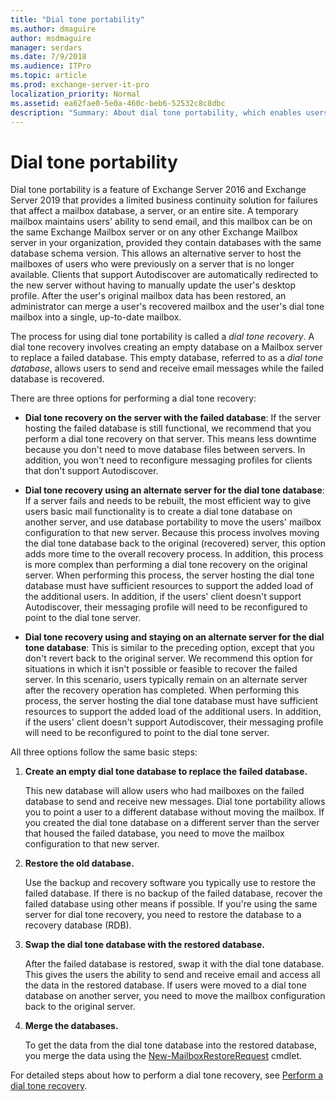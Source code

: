 ```yaml
---
title: "Dial tone portability"
ms.author: dmaguire
author: msdmaguire
manager: serdars
ms.date: 7/9/2018
ms.audience: ITPro
ms.topic: article
ms.prod: exchange-server-it-pro
localization_priority: Normal
ms.assetid: ea62fae0-5e0a-460c-beb6-52532c8c8dbc
description: "Summary: About dial tone portability, which enables users to have a temporary mailbox for sending and receiving email while their original mailbox is being restored or repaired."
---
```


# Dial tone portability

Dial tone portability is a feature of Exchange Server 2016 and Exchange Server 2019 that provides a limited business continuity solution for failures that affect a mailbox database, a server, or an entire site. A temporary mailbox maintains users' ability to send email, and this mailbox can be on the same Exchange Mailbox server or on any other Exchange Mailbox server in your organization, provided they contain databases with the same database schema version. This allows an alternative server to host the mailboxes of users who were previously on a server that is no longer available. Clients that support Autodiscover are automatically redirected to the new server without having to manually update the user's desktop profile. After the user's original mailbox data has been restored, an administrator can merge a user's recovered mailbox and the user's dial tone mailbox into a single, up-to-date mailbox.
  
The process for using dial tone portability is called a *dial tone recovery*. A dial tone recovery involves creating an empty database on a Mailbox server to replace a failed database. This empty database, referred to as a *dial tone database*, allows users to send and receive email messages while the failed database is recovered.
  
There are three options for performing a dial tone recovery:
  
- **Dial tone recovery on the server with the failed database**: If the server hosting the failed database is still functional, we recommend that you perform a dial tone recovery on that server. This means less downtime because you don't need to move database files between servers. In addition, you won't need to reconfigure messaging profiles for clients that don't support Autodiscover.
    
- **Dial tone recovery using an alternate server for the dial tone database**: If a server fails and needs to be rebuilt, the most efficient way to give users basic mail functionality is to create a dial tone database on another server, and use database portability to move the users' mailbox configuration to that new server. Because this process involves moving the dial tone database back to the original (recovered) server, this option adds more time to the overall recovery process. In addition, this process is more complex than performing a dial tone recovery on the original server. When performing this process, the server hosting the dial tone database must have sufficient resources to support the added load of the additional users. In addition, if the users' client doesn't support Autodiscover, their messaging profile will need to be reconfigured to point to the dial tone server.
    
- **Dial tone recovery using and staying on an alternate server for the dial tone database**: This is similar to the preceding option, except that you don't revert back to the original server. We recommend this option for situations in which it isn't possible or feasible to recover the failed server. In this scenario, users typically remain on an alternate server after the recovery operation has completed. When performing this process, the server hosting the dial tone database must have sufficient resources to support the added load of the additional users. In addition, if the users' client doesn't support Autodiscover, their messaging profile will need to be reconfigured to point to the dial tone server.
    
All three options follow the same basic steps:
  
1. **Create an empty dial tone database to replace the failed database.**
    
    This new database will allow users who had mailboxes on the failed database to send and receive new messages. Dial tone portability allows you to point a user to a different database without moving the mailbox. If you created the dial tone database on a different server than the server that housed the failed database, you need to move the mailbox configuration to that new server.
    
2. **Restore the old database.**
    
    Use the backup and recovery software you typically use to restore the failed database. If there is no backup of the failed database, recover the failed database using other means if possible. If you're using the same server for dial tone recovery, you need to restore the database to a recovery database (RDB).
    
3. **Swap the dial tone database with the restored database.**
    
    After the failed database is restored, swap it with the dial tone database. This gives the users the ability to send and receive email and access all the data in the restored database. If users were moved to a dial tone database on another server, you need to move the mailbox configuration back to the original server.
    
4. **Merge the databases.**
    
    To get the data from the dial tone database into the restored database, you merge the data using the [New-MailboxRestoreRequest](http://technet.microsoft.com/library/0b67defd-3c6c-4470-acfa-7f22a6c1d2bd.aspx) cmdlet.
    
For detailed steps about how to perform a dial tone recovery, see [Perform a dial tone recovery](dial-tone-recovery.md).
  

